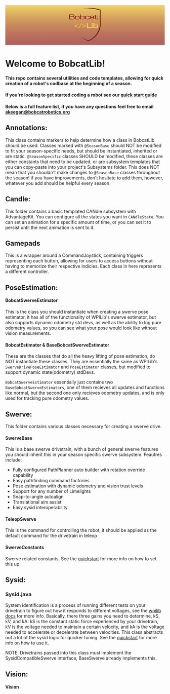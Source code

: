 ![alt text](<Assets/BobcatLib Banner (6).png>)
# Welcome to BobcatLib!
#### This repo contains several utilities and code templates, allowing for quick creation of a robot's codbase at the beginning of a season. 
#### If you're looking to get started coding a robot see our [quick start guide](QUICKSTART.md)

#### Below is a full feature list, if you have any questions feel free to email akeegan@bobcatrobotics.org 

## Annotations: 
This class contains markers to help determine how a class in BobcatLib should be used.
Classes marked with `@SeasonBase` should NOT be modified to fit your season-specific needs, but should be instantiated, inherited or are static. `@SeasonSpecific` classes SHOULD be modified, these classes are either constants that need to be updated, or are subsystem templates that you can copy-paste into your project's Subsystems folder. This does NOT mean that you shouldn't make changes to `@SeasonBase` classes throughout the season! if you have improvements, don't hesitate to add them, however, whatever you add should be helpful every season. 


## Candle:

This folder contains a basic templated CANdle subsystem with AdvantageKit. You can configure all the states you want in `CANdleState`. You can set an animation for a specific amount of time, or you can set it to persist until the next animation is sent to it.

## Gamepads

This is a wrapper around a CommandJoystick, containing triggers representing each button, allowing for users to access buttons without having to memorize their respective indicies. Each class in here represents a different controller. 


## PoseEstimation:

#### BobcatSwerveEstimator
This is the class you should instantiate when creating a swerve pose estimator, it has all of the functionality of WPILib's swerve estimator, but also supports dynamic odometry std devs, as well as the ability to log pure odometry values, so you can see what your pose would look like without vision measurements.

#### BobcatEstimator & BaseBobcatSwerveEstimator
These are the classes that do all the heavy lifting of pose estimation, do NOT instantiate these classes. They are essentially the same as WPILib's `SwerveDrivePoseEstimator` and `PoseEstimator` classes, but modified to support dynamic state(odometry) stdDevs.

`BobcatSwerveEstimator` essentially just contains two `BaseBobcatSwerveEstimators`, one of them recieves all updates and functions like normal, but the second one only recieves odometry updates, and is only used for tracking pure odometry values.

## Swerve:

This folder contains various classes necessary for creating a swerve drive.

#### SwerveBase
This is a base swerve drivetrain, with a bunch of general swerve features you should inherit this in your season specific swerve subsystem. Feautres include:
* Fully configured PathPlanner auto builder with rotation override capability
* Easy pathfinding command factories
* Pose estimation with dynamic odometry and vision trust levels
* Support for any number of Limelights
* Snap-to-angle autoalign
* Translational aim assist
* Easy sysid interoperability

#### TeleopSwerve
This is the command for controlling the robot, it should be applied as the default command for the drivetrain in teleop

#### SwerveConstants
Swerve related constants. See the [quickstart](QUICKSTART.md) for more info on how to set this up.

## Sysid:

### Sysid.java
System identification is a process of running different tests on your drivetrain to figure out how it responds to different voltages, see the [wpilib docs](https://docs.wpilib.org/en/stable/docs/software/advanced-controls/system-identification/introduction.html) for more info. Basically, there three gains you need to determine, kS, kV, and kA. kS is the constant static force experienced by your drivetrain, kV is the voltage needed to maintain a certain velocity, and kA is the voltage needed to accelerate or decelerate between velocities. This class abstracts out a lot of the sysid logic for quicker tuning. See the [quickstart](QUICKSTART.md) for more info on how to use it.

NOTE: Drivetrains passed into this class must implement the SysidCompatibleSwerve interface, BaseSwerve already implements this.

## Vision:

#### Vision


